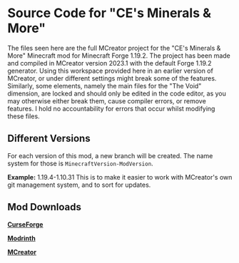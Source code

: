 # Source Code for "CE's Minerals & More"
The files seen here are the full MCreator project for the "CE's Minerals & More" Minecraft mod for Minecraft Forge 1.19.2. The project has been made and compiled in MCreator version 2023.1 with the default Forge 1.19.2 generator. Using this workspace provided here in an earlier version of MCreator, or under different settings might break some of the features. Similarly, some elements, namely the main files for the "The Void" dimension, are locked and should only be edited in the code editor, as you may otherwise either break them, cause compiler errors, or remove features. I hold no accountability for errors that occur whilst modifying these files.

## Different Versions
For each version of this mod, a new branch will be created. The name system for those is ``MinecraftVersion-ModVersion``.

**Example:** 1.19.4-1.10.31
This is to make it easier to work with MCreator's own git management system, and to sort for updates.

## Mod Downloads
**[CurseForge](https://www.curseforge.com/minecraft/mc-mods/ces-minerals-more)**

**[Modrinth](https://modrinth.com/mod/cemm)**

**[MCreator](https://mcreator.net/modification/97656/ces-minerals-more)**
